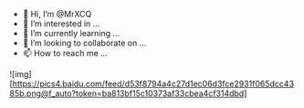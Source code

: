 - 👋 Hi, I’m @MrXCQ
- 👀 I’m interested in ...
- 🌱 I’m currently learning ...
- 💞️ I’m looking to collaborate on ...
- 📫 How to reach me ...

<!---
MrXCQ/MrXCQ is a ✨ special ✨ repository because its `README.md` (this file) appears on your GitHub profile.
You can click the Preview link to take a look at your changes.
--->

![img][https://pics4.baidu.com/feed/d53f8794a4c27d1ec06d3fce2931f065dcc4385b.png@f_auto?token=ba813bf15c10373af33cbea4cf314dbd]

